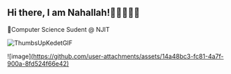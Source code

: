 ## Hi there, I am Nahallah!👋🏾👩🏾‍💻
🔭Computer Science Sudent @ NJIT

![ThumbsUpKedetGIF](https://github.com/user-attachments/assets/b8e6f608-6a7c-4775-94f1-5180ba5a844c)

![image][(https://github.com/user-attachments/assets/14a48bc3-fc81-4a7f-900a-8fd524f66e42)](https://camo.githubusercontent.com/a080cfbbb2aea39c9e9504005747f9a103556be2dd86035103000b099c4fb7d6/68747470733a2f2f6d656469612e67697068792e636f6d2f6d656469612f6965796c397a6d436a4f3462347436716f592f67697068792e676966)



<!--
**nchampagne1/nchampagne1** is a ✨ _special_ ✨ repository because its `README.md` (this file) appears on your GitHub profile.

Here are some ideas to get you started:

- 🔭 I’m currently working on ...
- 🌱 I’m currently learning ...
- 👯 I’m looking to collaborate on ...
- 🤔 I’m looking for help with ...
- 💬 Ask me about ...
- 📫 How to reach me: ...
- 😄 Pronouns: ...
- ⚡ Fun fact: ...
-->
